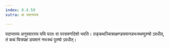 ```yaml
---
index: 8.4.59
sutra: वा पदान्तस्य

---
```

पदान्तस्य अनुस्वारस्य ययि परतः वा परसवर्णादेशो भवति। तङ्कथञ्चित्रपक्षण्डयमानन्नभःस्थम्पुरुषो ऽवधीत्, तं कथं चित्रपक्षं डयमानं नभःस्थं पुरुषो ऽवधीत्।